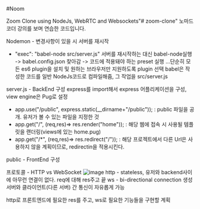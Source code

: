 #Noom

Zoom Clone using NodeJs, WebRTC and Websockets"# zoom-clone"
노마드 코더 강의를 보며 연습한 코드입니다.

Nodemon - 변경사항이 있을 시 서버를 재시작

- "exec": "babel-node src/server.js" 서버를 재시작하는 대신 babel-node실행 -> babel.config.json 찾아감 -> 코드에 적용돼야 하는 preset 실행 ...단순히 모든 es6 plugin을 설치 및 원하는 브라우저만 지원하도록 plugin 선택
  babel은 작성한 코드를 일반 NodeJs코드로 컴파일해줌, 그 작업을 src/server.js

server.js - BackEnd 구성
express를 import해서 express 어플리케이션을 구성, view engine은 Pug로 설정

- app.use("/public", express.static(\_\_dirname+"/public")); : public 파일을 공개. 유저가 볼 수 있는 파일을 지정한 것
- app.get("/", (req,res)=> res.render("home")); : 해당 웹에 접속 시 사용될 템플릿을 랜더링(views에 있는 home.pug)
- app.get("/\*", (req,res)=> res.redirect("/")); : 해당 프로젝트에서 다른 Url은 사용하지 않을 계획이므로, redirectin을 적용시킨다.

public - FrontEnd 구성

프로토콜 - HTTP vs WebSocket
![image](https://user-images.githubusercontent.com/83508073/145317505-6d7e185f-557a-47bd-8068-58b5b462dde1.png)
http - stateless, 유저와 backend사이에 아무런 연결이 없다. req에 대해 res주고 끝
ws - bi-directional connection 생성 서버와 클라이언트(다른 서버) 간 통신이 자유롭게 가능

http로 프론트엔드에 필요한 res를 주고, ws로 필요한 기능들을 구현할 계획
